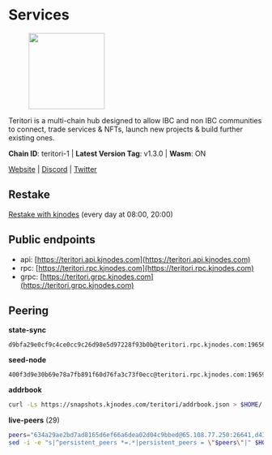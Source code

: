 # Services

<figure><img src="https://raw.githubusercontent.com/kj89/testnet_manuals/main/pingpub/logos/teritori.png" width="150" alt=""><figcaption></figcaption></figure>

Teritori is a multi-chain hub designed to allow IBC and non IBC communities  to connect, trade services & NFTs, launch new projects & build further existing ones.

**Chain ID**: teritori-1 | **Latest Version Tag**: v1.3.0 | **Wasm**: ON

[Website](https://teritori.com) | [Discord](https://discord.gg/teritori) | [Twitter](https://twitter.com/TeritoriNetwork)

## Restake

[Restake with kjnodes](https://restake.app/teritori/torivaloper184ln03hkpt75uhrrr26f66kvcqvf4yn4nc2xjm) (every day at 08:00, 20:00)
## Public endpoints

* api: [https://teritori.api.kjnodes.com](https://teritori.api.kjnodes.com)
* rpc: [https://teritori.rpc.kjnodes.com](https://teritori.rpc.kjnodes.com)
* grpc: [https://teritori.grpc.kjnodes.com](https://teritori.grpc.kjnodes.com)

## Peering

**state-sync**

```text
d9bfa29e0cf9c4ce0cc9c26d98e5d97228f93b0b@teritori.rpc.kjnodes.com:19656
```

**seed-node**

```text
400f3d9e30b69e78a7fb891f60d76fa3c73f0ecc@teritori.rpc.kjnodes.com:19659
```

**addrbook**
```bash
curl -Ls https://snapshots.kjnodes.com/teritori/addrbook.json > $HOME/.teritorid/config/addrbook.json
```

**live-peers** (29)
```bash
peers="634a29ae2bd7ad8165d6ef66a6dea02d04c9bbed@65.108.77.250:26641,d43c09d1734e2135102621305aa3d15117b5d1b6@13.209.213.117:26656,8ac41af54dfd91c41de71cde222a55670f2f405d@141.95.65.73:15956,722b63e6c65628b929f22013dcbcde980210cb44@176.9.127.54:26656,efe721a953196d8c5f2375b86dcd54285aec565c@51.158.231.48:26656,d9bfa29e0cf9c4ce0cc9c26d98e5d97228f93b0b@65.109.88.38:19656,920f32f409bbb18b641cdc9513545e2e016c2c62@142.132.203.60:26656,ec4126b26336cd61b335345df4ff2a3fbb79338a@65.109.92.240:20026,48980875839186e08e12ebf0d9a2803b45206833@65.109.92.241:38026,0b27217386756577e1eadf00c4169dc8f041e522@51.210.7.219:26656,856c165de82fbd0489df9ec6ffaa0958c620e073@198.244.179.127:26656,106490318e51355bc6d72e7941a0080f8b8256b9@185.16.39.14:26656,d856120f262134ebf13e1d2632d778b69e704208@65.108.4.188:15956,46b7ae20e3cc4264076a91c3601f3894a021a80d@65.108.6.45:36656,5a98d637a16b16bf425a4a785c9d11a7d1e5b8a0@65.21.131.215:26736,a25a3a218a699e71e2a64edaa45f457dfd8507ba@65.21.148.206:26656,9c5393bb5611f8c3aaa0abde1ce753284c1428d0@141.95.34.175:27656,ce3baba928ae06cd3ff0af20aec888a82ddffef7@54.37.129.171:26656,26175f13ada3d61c93bca342819fd5dc797bced0@65.109.58.226:28656,3178ac8fffd269325500c95679d58d5e8ec61746@198.244.213.94:22956,3594b73f909a9c4b87cfe6a361ef8b2b51124dd5@65.109.69.59:15956,526d8c7c44f59be9a39d7463c576b68c0db23174@65.108.234.23:15956,6ef7a8bc7a3cc0856594f12570e8f2282a099dcf@65.109.93.152:26796,4740ad44e58f4f4a0e2b9c4353500009eb73a05a@176.191.97.120:26656,a191006e50d3af40fd253c23dae715a45fdd7415@95.179.217.1:26656,1e08fefb7e8851490d40e804df76d1ac33cb1f0a@38.146.3.175:15956,ed747c9e39fc04fdbc7ab5fc4a4a7f7a298ee329@65.144.145.234:26656,d956d6180e96c62315a777b1a3ed8f1ebf873e80@38.242.232.202:29656,51eaf493facf36754411baa4f7b89355bd9cb3e7@195.201.63.87:42666"
sed -i -e "s|^persistent_peers *=.*|persistent_peers = \"$peers\"|" $HOME/.teritorid/config/config.toml
```
